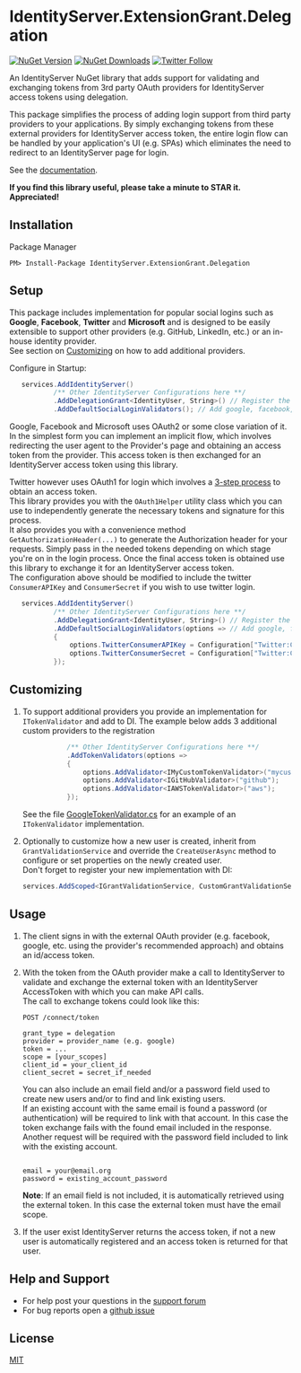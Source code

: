 # IdentityServer.ExtensionGrant.Delegation
[![NuGet Version](https://img.shields.io/nuget/v/IdentityServer.ExtensionGrant.Delegation)](https://www.nuget.org/packages/IdentityServer.ExtensionGrant.Delegation)
[![NuGet Downloads](https://img.shields.io/nuget/dt/IdentityServer.ExtensionGrant.Delegation)](https://www.nuget.org/packages/IdentityServer.ExtensionGrant.Delegation)
[![Twitter Follow](https://img.shields.io/twitter/follow/kommand?style=social)](https://twitter.com/kommand)

An IdentityServer NuGet library that adds support for validating and exchanging tokens from 3rd party OAuth providers for IdentityServer access tokens using delegation.

This package simplifies the process of adding login support from third party providers to your applications. By simply exchanging tokens from these external providers for IdentityServer access token, the entire login flow can be handled by your application's UI (e.g. SPAs) which eliminates the need to redirect to an IdentityServer page for login.

See the [documentation](https://docs.duendesoftware.com/identityserver/v6/tokens/extension_grants).

**If you find this library useful, please take a minute to STAR it. Appreciated!**

## Installation

Package Manager
```
PM> Install-Package IdentityServer.ExtensionGrant.Delegation
```

## Setup

This package includes implementation for popular social logins such as **Google**, **Facebook**, **Twitter** and **Microsoft** and is designed to be easily extensible to support other providers (e.g. GitHub, LinkedIn, etc.) or an in-house identity provider.  
See section on [Customizing](#customizing) on how to add additional providers.

Configure in Startup:
```csharp
   services.AddIdentityServer()
           /** Other IdentityServer Configurations here **/
           .AddDelegationGrant<IdentityUser, String>() // Register the extension grant 
           .AddDefaultSocialLoginValidators(); // Add google, facebook, twitter, microsoft login support
```

Google, Facebook and Microsoft uses OAuth2 or some close variation of it. In the simplest form you can implement an implicit flow, which involves redirecting the user agent to the Provider's page and obtaining an access token from the provider. This access token is then exchanged for an IdentityServer access token using this library.  

Twitter however uses OAuth1 for login which involves a [3-step process](https://developer.twitter.com/en/docs/twitter-for-websites/log-in-with-twitter/guides/implementing-sign-in-with-twitter) to obtain an access token.  
This library provides you with the `OAuth1Helper` utility class which you can use to independently generate the necessary tokens and signature for this process.  
It also provides you with a convenience method `GetAuthorizationHeader(...)` to generate the Authorization header for your requests. Simply pass in the needed tokens depending on which stage you're on in the login process.
Once the final access token is obtained use this library to exchange it for an IdentityServer access token.  
The configuration above should be modified to include the twitter `ConsumerAPIKey` and `ConsumerSecret` if you wish to use twitter login.
```csharp
   services.AddIdentityServer()
           /** Other IdentityServer Configurations here **/
           .AddDelegationGrant<IdentityUser, String>() // Register the extension grant 
           .AddDefaultSocialLoginValidators(options => // Add google, facebook, twitter, microsoft login support
           {
               options.TwitterConsumerAPIKey = Configuration["Twitter:ConsumerAPIKey"];
               options.TwitterConsumerSecret = Configuration["Twitter:ConsumerSecret"];
           });
```

## Customizing

1. To support additional providers you provide an implementation for `ITokenValidator` and add to DI. The example below adds 3 additional custom providers to the registration

    ```csharp
               /** Other IdentityServer Configurations here **/
               .AddTokenValidators(options =>
               {
                   options.AddValidator<IMyCustomTokenValidator>("mycustom"); // Adds a custom provider
                   options.AddValidator<IGitHubValidator>("github");          // Adds a github provider
                   options.AddValidator<IAWSTokenValidator>("aws");           // Adds Amazon Web Services
               });
    ```

    See the file [GoogleTokenValidator.cs](https://github.com/emonney/IdentityServer.ExtensionGrant.Delegation/blob/master/IdentityServer.ExtensionGrant.Delegation/TokenValidators/GoogleTokenValidator.cs) for an example of an `ITokenValidator` implementation.

2. Optionally to customize how a new user is created, inherit from `GrantValidationService` and override the `CreateUserAsync` method to configure or set properties on the newly created user.  
Don't forget to register your new implementation with DI:
    ```csharp
    services.AddScoped<IGrantValidationService, CustomGrantValidationService>();
    ```

## Usage
1. The client signs in with the external OAuth provider (e.g. facebook, google, etc. using the provider's recommended approach) and obtains an id/access token.
2. With the token from the OAuth provider make a call to IdentityServer to validate and exchange the external token with an IdentityServer AccessToken with which you can make API calls.  
The call to exchange tokens could look like this:
    ```
    POST /connect/token

    grant_type = delegation 
    provider = provider_name (e.g. google) 
    token = ...
    scope = [your_scopes]
    client_id = your_client_id
    client_secret = secret_if_needed
    ```

    You can also include an email field and/or a password field used to create new users and/or to find and link existing users.  
    If an existing account with the same email is found a password (or authentication) will be required to link with that account. In this case the token exchange fails with the found email included in the response. Another request will be required with the password field included to link with the existing account.
    ```
    
    email = your@email.org
    password = existing_account_password
    ```

    **Note**: If an email field is not included, it is automatically retrieved using the external token. In this case the external token must have the email scope.
3. If the user exist IdentityServer returns the access token, if not a new user is automatically registered and an access token is returned for that user.

## Help and Support
*	For help post your questions in the [support forum](https://www.ebenmonney.com/forum/forum/programming-support)
*	For bug reports open a [github issue](https://github.com/emonney/IdentityServer.ExtensionGrant.Delegation/issues)

## License
 [MIT](https://github.com/emonney/IdentityServer.ExtensionGrant.Delegation/blob/master/LICENSE)